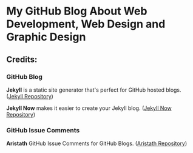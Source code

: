 # My GitHub Blog About Web Development, Web Design and Graphic Design

## Credits:

### GitHub Blog

**Jekyll** is a static site generator that's perfect for GitHub hosted blogs. ([Jekyll Repository](https://github.com/jekyll/jekyll))

**Jekyll Now** makes it easier to create your Jekyll blog. ([Jekyll Now Repository](https://github.com/barryclark/jekyll-now))

### GitHub Issue Comments

**Aristath** GitHub Issue Comments for GitHub Blogs. ([Aristath Repository](https://github.com/aristath/aristath.github.com))
